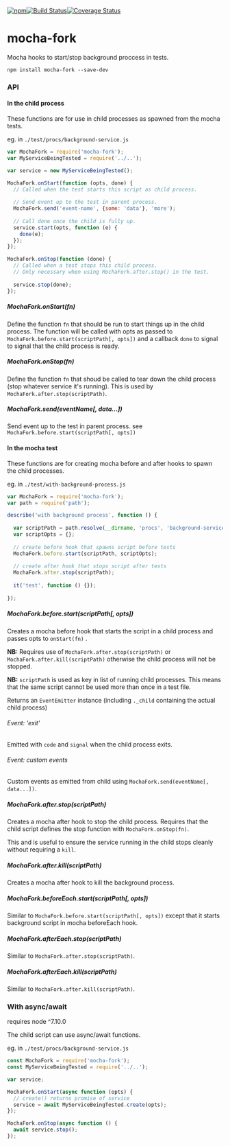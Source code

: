 [![npm](https://img.shields.io/npm/v/mocha-fork.svg)](https://www.npmjs.com/package/mocha-fork)[![Build Status](https://travis-ci.org/nomilous/mocha-fork.svg?branch=master)](https://travis-ci.org/nomilous/mocha-fork)[![Coverage Status](https://coveralls.io/repos/github/nomilous/mocha-fork/badge.svg?branch=master)](https://coveralls.io/github/nomilous/mocha-fork?branch=master)

# mocha-fork

Mocha hooks to start/stop background proccess in tests.

```
npm install mocha-fork --save-dev
```

### API

#### In the child process

These functions are for use in child processes as spawned from the mocha tests.

eg. in `./test/procs/background-service.js`

```javascript
var MochaFork = require('mocha-fork');
var MyServiceBeingTested = require('../..');

var service = new MyServiceBeingTested();

MochaFork.onStart(function (opts, done) {
  // Called when the test starts this script as child process.
  
  // Send event up to the test in parent process.
  MochaFork.send('event-name', {some: 'data'}, 'more');
  
  // Call done once the child is fully up.
  service.start(opts, function (e) {
    done(e);
  });
});

MochaFork.onStop(function (done) {
  // Called when a test stops this child process.
  // Only necessary when using MochaFork.after.stop() in the test.
  
  service.stop(done);
});
```

##### MochaFork.onStart(fn)

Define the function `fn` that should be run to start things up in the child process. The function will be called with opts as passed to `MochaFork.before.start(scriptPath[, opts])` and a callback `done` to signal to signal that the child process is ready.

##### MochaFork.onStop(fn)

Define the function `fn` that shoud be called to tear down the child process (stop whatever service it's running). This is used by `MochaFork.after.stop(scriptPath)`.

##### MochaFork.send(eventName[, data...])

Send event up to the test in parent process. see `MochaFork.before.start(scriptPath[, opts])`

#### In the mocha test

These functions are for creating mocha before and after hooks to spawn the child processes.

eg. in `./test/with-background-process.js`

```javascript
var MochaFork = require('mocha-fork');
var path = require('path');

describe('with background process', function () {
  
  var scriptPath = path.resolve(__dirname, 'procs', 'background-service');
  var scriptOpts = {};
  
  // create before hook that spawns script before tests
  MochaFork.before.start(scriptPath, scriptOpts);
  
  // create after hook that stops script after tests
  MochaFork.after.stop(scriptPath);
  
  it('test', function () {});
  
});
```

##### MochaFork.before.start(scriptPath[, opts])

Creates a mocha before hook that starts the script in a child process and passes opts to `onStart(fn)` .

__NB:__ Requires use of `MochaFork.after.stop(scriptPath)` or `MochaFork.after.kill(scriptPath)` otherwise the child process will not be stopped.

__NB:__ `scriptPath` is used as key in list of running child processes. This means that the same script cannot be used more than once in a test file.

Returns an `EventEmitter` instance (including `._child` containing the actual child process)

###### Event: 'exit'

Emitted with `code` and `signal` when the child process exits.

###### Event: custom events

Custom events as emitted from child using `MochaFork.send(eventName[, data...])`.

##### MochaFork.after.stop(scriptPath)

Creates a mocha after hook to stop the child process. Requires that the child script defines the stop function with `MochaFork.onStop(fn)`. 

This and is useful to ensure the service running in the child stops cleanly without requiring a `kill`.

##### MochaFork.after.kill(scriptPath)

Creates a mocha after hook to kill the background process.

##### MochaFork.beforeEach.start(scriptPath[, opts])

Similar to `MochaFork.before.start(scriptPath[, opts])` except that it starts background script in mocha beforeEach hook. 

##### MochaFork.afterEach.stop(scriptPath)

Similar to `MochaFork.after.stop(scriptPath)`.

##### MochaFork.afterEach.kill(scriptPath)

Similar to `MochaFork.after.kill(scriptPath)`.

### With async/await

requires node ^7.10.0

The child script can use async/await functions.

eg. in `./test/procs/background-service.js`

```javascript
const MochaFork = require('mocha-fork');
const MyServiceBeingTested = require('../..');

var service;

MochaFork.onStart(async function (opts) {
  // create() returns promise of service
  service = await MyServiceBeingTested.create(opts);
});

MochaFork.onStop(async function () {
  await service.stop();
});
```

